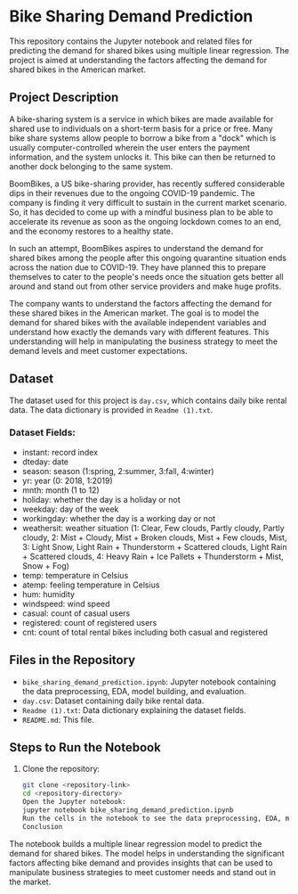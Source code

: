 # Bike Sharing Demand Prediction

This repository contains the Jupyter notebook and related files for predicting the demand for shared bikes using multiple linear regression. The project is aimed at understanding the factors affecting the demand for shared bikes in the American market.

## Project Description

A bike-sharing system is a service in which bikes are made available for shared use to individuals on a short-term basis for a price or free. Many bike share systems allow people to borrow a bike from a "dock" which is usually computer-controlled wherein the user enters the payment information, and the system unlocks it. This bike can then be returned to another dock belonging to the same system.

BoomBikes, a US bike-sharing provider, has recently suffered considerable dips in their revenues due to the ongoing COVID-19 pandemic. The company is finding it very difficult to sustain in the current market scenario. So, it has decided to come up with a mindful business plan to be able to accelerate its revenue as soon as the ongoing lockdown comes to an end, and the economy restores to a healthy state.

In such an attempt, BoomBikes aspires to understand the demand for shared bikes among the people after this ongoing quarantine situation ends across the nation due to COVID-19. They have planned this to prepare themselves to cater to the people's needs once the situation gets better all around and stand out from other service providers and make huge profits.

The company wants to understand the factors affecting the demand for these shared bikes in the American market. The goal is to model the demand for shared bikes with the available independent variables and understand how exactly the demands vary with different features. This understanding will help in manipulating the business strategy to meet the demand levels and meet customer expectations.

## Dataset

The dataset used for this project is `day.csv`, which contains daily bike rental data. The data dictionary is provided in `Readme (1).txt`.

### Dataset Fields:
- instant: record index
- dteday: date
- season: season (1:spring, 2:summer, 3:fall, 4:winter)
- yr: year (0: 2018, 1:2019)
- mnth: month (1 to 12)
- holiday: whether the day is a holiday or not
- weekday: day of the week
- workingday: whether the day is a working day or not
- weathersit: weather situation (1: Clear, Few clouds, Partly cloudy, Partly cloudy, 2: Mist + Cloudy, Mist + Broken clouds, Mist + Few clouds, Mist, 3: Light Snow, Light Rain + Thunderstorm + Scattered clouds, Light Rain + Scattered clouds, 4: Heavy Rain + Ice Pallets + Thunderstorm + Mist, Snow + Fog)
- temp: temperature in Celsius
- atemp: feeling temperature in Celsius
- hum: humidity
- windspeed: wind speed
- casual: count of casual users
- registered: count of registered users
- cnt: count of total rental bikes including both casual and registered

## Files in the Repository

- `bike_sharing_demand_prediction.ipynb`: Jupyter notebook containing the data preprocessing, EDA, model building, and evaluation.
- `day.csv`: Dataset containing daily bike rental data.
- `Readme (1).txt`: Data dictionary explaining the dataset fields.
- `README.md`: This file.

## Steps to Run the Notebook

1. Clone the repository:
   ```sh
   git clone <repository-link>
   cd <repository-directory>
   Open the Jupyter notebook:
   jupyter notebook bike_sharing_demand_prediction.ipynb
   Run the cells in the notebook to see the data preprocessing, EDA, model building, and evaluation steps.
   Conclusion
The notebook builds a multiple linear regression model to predict the demand for shared bikes. The model helps in understanding the significant factors affecting bike demand and provides insights that can be used to manipulate business strategies to meet customer needs and stand out in the market.
